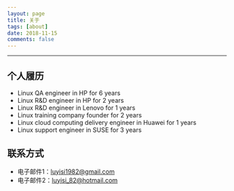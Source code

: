 ```yaml
---
layout: page
title: 关于
tags: [about]
date: 2018-11-15
comments: false
---
```



----------
## 个人履历
- Linux QA engineer in HP for 6 years
- Linux R&D engineer in HP for 2 years
- Linux R&D engineer in Lenovo for 1 years
- Linux training company founder for 2 years
- Linux cloud computing delivery engineer in Huawei for 1 years
- Linux support engineer in SUSE for 3 years

## 联系方式
- 电子邮件1：luyisi1982@gmail.com
- 电子邮件2：luyisi_82@hotmail.com